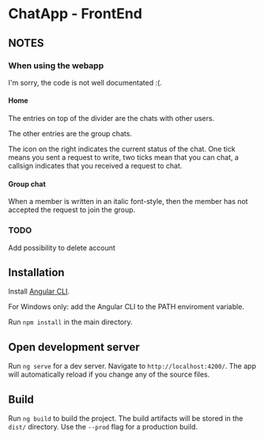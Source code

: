 # ChatApp - FrontEnd

## NOTES
### When using the webapp
I'm sorry, the code is not well documentated :(.
#### Home
The entries on top of the divider are the chats with other users.

The other entries are the group chats.

The icon on the right indicates the current status of the chat. One tick means you sent a request to write, two ticks mean that you can chat, a callsign indicates that you received a request to chat.

#### Group chat
When a member is written in an italic font-style, then the member has not accepted the request to join the group.

### TODO
Add possibility to delete account

## Installation
Install [Angular CLI](https://cli.angular.io/).

For Windows only: add the Angular CLI to the PATH enviroment variable.

Run `npm install` in the main directory. 

## Open development server

Run `ng serve` for a dev server. Navigate to `http://localhost:4200/`. The app will automatically reload if you change any of the source files.

## Build

Run `ng build` to build the project. The build artifacts will be stored in the `dist/` directory. Use the `--prod` flag for a production build.